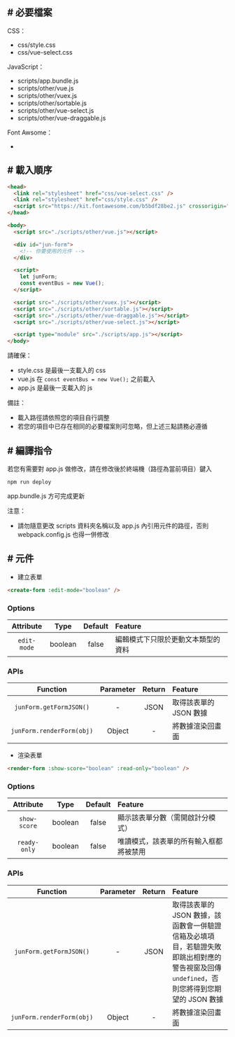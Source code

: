 ## # 必要檔案

CSS：
  - css/style.css
  - css/vue-select.css
  
JavaScript：
  - scripts/app.bundle.js
  - scripts/other/vue.js
  - scripts/other/vuex.js
  - scripts/other/sortable.js
  - scripts/other/vue-select.js
  - scripts/other/vue-draggable.js
  
Font Awsome：
  - <script src="https://kit.fontawesome.com/b5bdf28be2.js" crossorigin="anonymous"></script>
  
## # 載入順序

```html
<head>
  <link rel="stylesheet" href="css/vue-select.css" />
  <link rel="stylesheet" href="css/style.css" />
  <script src="https://kit.fontawesome.com/b5bdf28be2.js" crossorigin="anonymous"></script>
</head>

<body>
  <script src="./scripts/other/vue.js"></script>

  <div id="jun-form">
    <!-- 你要使用的元件 -->
  </div>

  <script>
    let junForm;
    const eventBus = new Vue();
  </script>

  <script src="./scripts/other/vuex.js"></script>
  <script src="./scripts/other/sortable.js"></script>
  <script src="./scripts/other/vue-draggable.js"></script>
  <script src="./scripts/other/vue-select.js"></script>

  <script type="module" src="./scripts/app.js"></script>
</body>
```

請確保：
- style.css 是最後一支載入的 css
- vue.js 在 `const eventBus = new Vue();` 之前載入
- app.js 是最後一支載入的 js

備註：
- 載入路徑請依照您的項目自行調整
- 若您的項目中已存在相同的必要檔案則可忽略，但上述三點請務必遵循

## # 編譯指令

若您有需要對 app.js 做修改，請在修改後於終端機（路徑為當前項目）鍵入

    npm run deploy

app.bundle.js 方可完成更新

注意：

- 請勿隨意更改 scripts 資料夾名稱以及 app.js 內引用元件的路徑，否則 webpack.config.js 也得一併修改

## # 元件

- 建立表單

```html
<create-form :edit-mode="boolean" />
```

### Options

| Attribute   | Type    | Default | Feature                         |
|:-----------:|:-------:|:-------:|:--------------------------------|
| `edit-mode` | boolean | false   | 編輯模式下只限於更動文本類型的資料 |

### APIs

| Function                  | Parameter | Return | Feature               |
|:-------------------------:|:---------:|:------:|:----------------------|
| `junForm.getFormJSON()`   | -         | JSON   | 取得該表單的 JSON 數據 |
| `junForm.renderForm(obj)` | Object    | -      | 將數據渲染回畫面       |

- 渲染表單

```html
<render-form :show-score="boolean" :read-only="boolean" />
```

### Options

| Attribute    | Type    | Default | Feature                            |
|:------------:|:-------:|:-------:|:-----------------------------------|
| `show-score` | boolean | false   | 顯示該表單分數（需開啟計分模式）      |
| `ready-only` | boolean | false   | 唯讀模式，該表單的所有輸入框都將被禁用 |

### APIs

| Function                 | Parameter | Return | Feature        |
|:------------------------:|:---------:|:------:|:---------------|
| `junForm.getFormJSON()`  | -         | JSON   | 取得該表單的 JSON 數據，該函數會一併驗證信箱及必填項目，若驗證失敗即跳出相對應的警告視窗及回傳 `undefined`，否則您將得到您期望的 JSON 數據 |
| `junForm.renderForm(obj)`| Object    | -      | 將數據渲染回畫面 |
